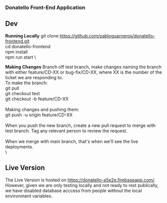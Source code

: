 ### Donatello Front-End Application

## Dev

**Running Locally**
git clone https://github.com/pabloguarneros/donatello-frontend.git \
cd donatello-frontend \
npm install \
npm run start \

**Making Changes**
Branch off test branch, make changes naming the branch with either feature/CD-XX or bug-fix/CD-XX, where XX is the number of the ticket we are responding to.
 \
To make the branch: \
git pull \
git checkout test \
git checkout -b feature/CD-XX \
 \
Making changes and pushing them: \
git push -u origin feature/CD-XX \
 \
When you push the new branch, create a new pull request to merge with test branch. Tag any relevant person to review the request.  \
 \
When we merge with main branch, that's when we'll see the live deployments.  \
 \

 ## Live Version
The Live Version is hosted on https://donatello-a5e2e.firebaseapp.com/. \
However, given we are only testing locally and not ready to rest publically, we have disabled database acccess from people without the local environment variables.
